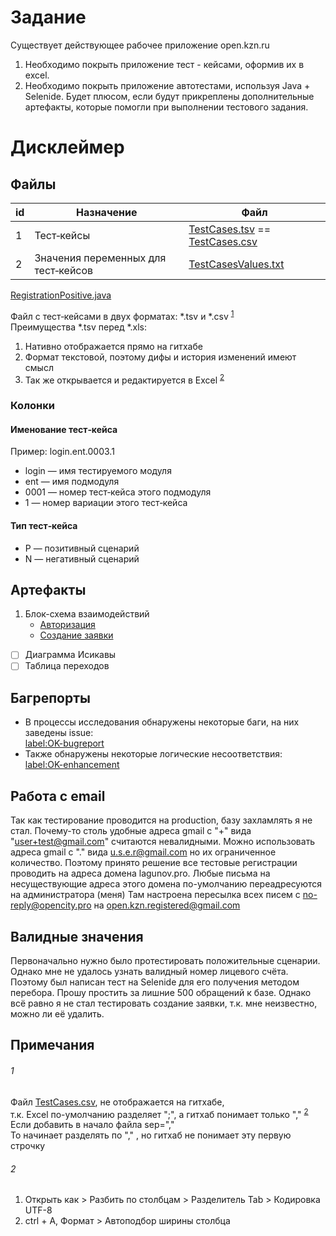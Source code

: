 # Задание
Существует действующее рабочее приложение open.kzn.ru

1. Необходимо покрыть приложение тест - кейсами, оформив их в excel.
2. Необходимо покрыть приложение автотестами, используя Java + Selenide.
Будет плюсом, если будут прикреплены дополнительные артефакты, которые помогли при выполнении тестового задания.

# Дисклеймер

## Файлы
 
 | id        | Назначение           | Файл  |
| ------------- |-------------| -----|
| 1       | Тест‑кейсы  | [TestCases.tsv](TestCases.tsv) == [TestCases.сsv](TestCases.сsv) |
| 2    | Значения переменных для тест‑кейсов      |   [TestCasesValues.txt](TestCasesValues.txt) |


[RegistrationPositive.java](/src/test/java/ru/open/kzn/autotests/LoginPositive.java)


Файл с тест‑кейсами в двух форматах: *.tsv и *.csv <sup>[1](https://github.com/Lagunov-PRO/TT_OK/blob/master/README.md#1)</sup> <br>
Преимущества *.tsv перед *.xls:
1. Нативно отображается прямо на гитхабе
2. Формат текстовой, поэтому дифы и история изменений имеют смысл
3. Так же открывается и редактируется в Excel <sup>[2](https://github.com/Lagunov-PRO/TT_OK/blob/master/README.md#2)</sup>

### Колонки
#### Именование 	тест‑кейса
Пример: login.ent.0003.1
* login — имя тестируемого модуля
* ent — имя подмодуля
* 0001 — номер 	тест‑кейса этого подмодуля
* 1 — номер вариации этого 	тест‑кейса
#### Тип 	тест‑кейса
* P — позитивный сценарий
* N — негативный сценарий

## Артефакты
1. Блок-схема взаимодействий
      - [Авторизация](/TestCasesArtifacts/login.mindnode/QuickLook/Preview.jpg)
      - [Создание заявки](/TestCasesArtifacts/order.mindnode/QuickLook/Preview.jpg)
- [ ] Диаграмма Исикавы
- [ ] Таблица переходов

## Багрепорты
* В процессы исследования обнаружены некоторые баги, на них заведены issue:<br>
[label:OK-bugreport](https://github.com/Lagunov-PRO/TT_OK/issues?q=is%3Aissue+is%3Aopen+label%3AOK-bugreport)<br>
* Также обнаружены некоторые логические несоответствия:<br>
[label:OK-enhancement](https://github.com/Lagunov-PRO/TT_OK/issues?q=is%3Aissue+is%3Aopen+label%3AOK-enhancement)

## Работа с email
Так как тестирование проводится на production, базу захламлять я не стал.
Почему-то столь удобные адреса gmail с "+" вида "user+test@gmail.com" считаются невалидными.
Можно использовать адреса gmail с "." вида u.s.e.r@gmail.com но их ограниченное количество.
Поэтому принято решение все тестовые регистрации проводить на адреса домена lagunov.pro.
Любые письма на несуществующие адреса этого домена по-умолчанию переадресуются на администратора (меня)
Там настроена пересылка всех писем с no-reply@opencity.pro на open.kzn.registered@gmail.com

## Валидные значения
Первоначально нужно было протестировать положительные сценарии. Однако мне не удалось узнать валидный номер лицевого счёта.
Поэтому был написан тест на Selenide для его получения методом перебора. Прошу простить за лишние 500 обращений к базе.
Однако всё равно я не стал тестировать создание заявки, т.к. мне неизвестно, можно ли её удалить.

## Примечания
###### 1
Файл [TestCases.csv](TestCases.csv), не отображается на гитхабе, <br>
т.к. Excel по-умолчанию разделяет ";", а гитхаб понимает только "," <sup>[2](https://github.com/Lagunov-PRO/TT_OK/blob/master/README.md#1)</sup> <br>
Если добавить в начало файла sep="," <br>
То начинает разделять по "," , но гитхаб не понимает эту первую строчку

###### 2
1. Открыть как > Разбить по столбцам > Разделитель Tab > Кодировка UTF-8
2. ctrl + A, Формат > Автоподбор ширины столбца



            
